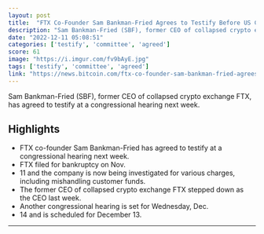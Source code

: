 ```yaml
---
layout: post
title:  "FTX Co-Founder Sam Bankman-Fried Agrees to Testify Before US Congress"
description: "Sam Bankman-Fried (SBF), former CEO of collapsed crypto exchange FTX, has agreed to testify at a congressional hearing next week."
date: "2022-12-11 05:08:51"
categories: ['testify', 'committee', 'agreed']
score: 61
image: "https://i.imgur.com/fv9bAyE.jpg"
tags: ['testify', 'committee', 'agreed']
link: "https://news.bitcoin.com/ftx-co-founder-sam-bankman-fried-agrees-to-testify-before-us-congress/"
---
```


Sam Bankman-Fried (SBF), former CEO of collapsed crypto exchange FTX, has agreed to testify at a congressional hearing next week.

## Highlights

- FTX co-founder Sam Bankman-Fried has agreed to testify at a congressional hearing next week.
- FTX filed for bankruptcy on Nov.
- 11 and the company is now being investigated for various charges, including mishandling customer funds.
- The former CEO of collapsed crypto exchange FTX stepped down as the CEO last week.
- Another congressional hearing is set for Wednesday, Dec.
- 14 and is scheduled for December 13.

---
